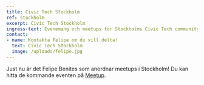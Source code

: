 ```yaml
---
title: Civic Tech Stockholm
ref: stockholm
excerpt: Civic Tech Stockholm
ingress-text: Evenemang och meetups för Stockholms Civic Tech community!
contact:
- name: Kontakta Felipe om du vill delta!
  text: Civic Tech Stockholm
  image: /uploads/felipe.jpg
---
```


Just nu är det Felipe Benites som anordnar meetups i Stockholm! Du kan hitta de kommande eventen på [Meetup](https://www.meetup.com/stockholm-civic-tech-meetup-group).
